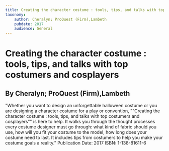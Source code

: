 ```yaml
---
title: Creating the character costume : tools, tips, and talks with top costumers and cosplayers
taxonomy:
	author: Cheralyn; ProQuest (Firm),Lambeth
	pubdate: 2017
	audience: General
---
```

# Creating the character costume : tools, tips, and talks with top costumers and cosplayers
## By Cheralyn; ProQuest (Firm),Lambeth

"Whether you want to design an  unforgettable halloween costume or you are designing a character costume for a play or convention, ""Creating the character costume : tools, tips, and talks with top costumers and cosplayers"" is here to help.  It walks you through the thought processes every costume designer must go through: what kind of fabric should you use, how will you fit your costume to the model, how long does your costume need to last.  It includes tips from costumers to help you make your costume goals a reality."
Publication Date: 2017
ISBN: 1-138-81611-6